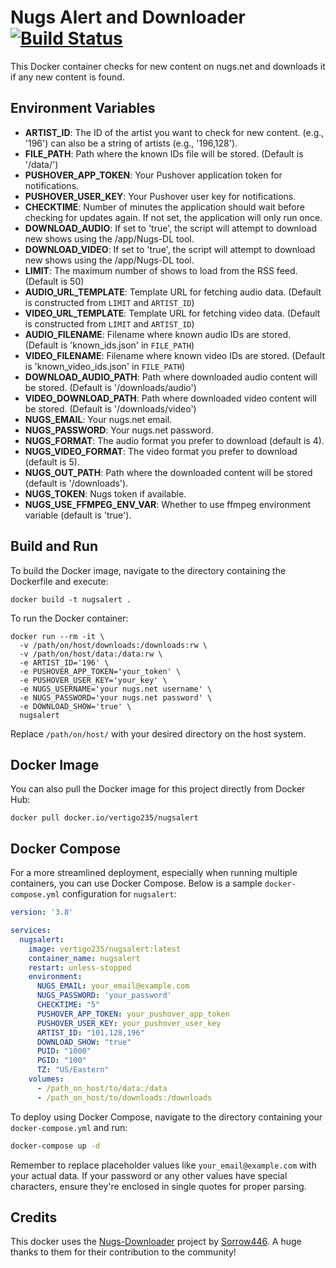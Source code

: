 # Nugs Alert and Downloader [![Build Status](https://drone.gitea.blubeacon.com/api/badges/vertigo235/nugsalert/status.svg)](https://drone.gitea.blubeacon.com/vertigo235/nugsalert)

This Docker container checks for new content on nugs.net and downloads it if any new content is found.

## Environment Variables

- **ARTIST_ID**: The ID of the artist you want to check for new content. (e.g., '196') can also be a string of artists (e.g., '196,128').
- **FILE_PATH**: Path where the known IDs file will be stored. (Default is '/data/')
- **PUSHOVER_APP_TOKEN**: Your Pushover application token for notifications.
- **PUSHOVER_USER_KEY**: Your Pushover user key for notifications.
- **CHECKTIME**: Number of minutes the application should wait before checking for updates again. If not set, the application will only run once.
- **DOWNLOAD_AUDIO**: If set to 'true', the script will attempt to download new shows using the /app/Nugs-DL tool.
- **DOWNLOAD_VIDEO**: If set to 'true', the script will attempt to download new shows using the /app/Nugs-DL tool.
- **LIMIT**: The maximum number of shows to load from the RSS feed. (Default is 50)
- **AUDIO_URL_TEMPLATE**: Template URL for fetching audio data. (Default is constructed from `LIMIT` and `ARTIST_ID`)
- **VIDEO_URL_TEMPLATE**: Template URL for fetching video data. (Default is constructed from `LIMIT` and `ARTIST_ID`)
- **AUDIO_FILENAME**: Filename where known audio IDs are stored. (Default is 'known_ids.json' in `FILE_PATH`)
- **VIDEO_FILENAME**: Filename where known video IDs are stored. (Default is 'known_video_ids.json' in `FILE_PATH`)
- **DOWNLOAD_AUDIO_PATH**: Path where downloaded audio content will be stored. (Default is '/downloads/audio')
- **VIDEO_DOWNLOAD_PATH**: Path where downloaded video content will be stored. (Default is '/downloads/video')
- **NUGS_EMAIL**: Your nugs.net email.
- **NUGS_PASSWORD**: Your nugs.net password.
- **NUGS_FORMAT**: The audio format you prefer to download (default is 4).
- **NUGS_VIDEO_FORMAT**: The video format you prefer to download (default is 5).
- **NUGS_OUT_PATH**: Path where the downloaded content will be stored (default is '/downloads').
- **NUGS_TOKEN**: Nugs token if available.
- **NUGS_USE_FFMPEG_ENV_VAR**: Whether to use ffmpeg environment variable (default is 'true').

## Build and Run

To build the Docker image, navigate to the directory containing the Dockerfile and execute:

```
docker build -t nugsalert .
```

To run the Docker container:

```
docker run --rm -it \
  -v /path/on/host/downloads:/downloads:rw \
  -v /path/on/host/data:/data:rw \
  -e ARTIST_ID='196' \
  -e PUSHOVER_APP_TOKEN='your_token' \
  -e PUSHOVER_USER_KEY='your_key' \
  -e NUGS_USERNAME='your nugs.net username' \
  -e NUGS_PASSWORD='your nugs.net password' \
  -e DOWNLOAD_SHOW='true' \
  nugsalert
```

Replace `/path/on/host/` with your desired directory on the host system.

## Docker Image
You can also pull the Docker image for this project directly from Docker Hub:
```
docker pull docker.io/vertigo235/nugsalert
```

## Docker Compose

For a more streamlined deployment, especially when running multiple containers, you can use Docker Compose. Below is a sample `docker-compose.yml` configuration for `nugsalert`:

```yaml
version: '3.8'

services:
  nugsalert:
    image: vertigo235/nugsalert:latest
    container_name: nugsalert
    restart: unless-stopped
    environment:
      NUGS_EMAIL: your_email@example.com
      NUGS_PASSWORD: 'your_password'
      CHECKTIME: "5"
      PUSHOVER_APP_TOKEN: your_pushover_app_token
      PUSHOVER_USER_KEY: your_pushover_user_key
      ARTIST_ID: "101,128,196"
      DOWNLOAD_SHOW: "true"
      PUID: "1000"
      PGID: "100"
      TZ: "US/Eastern"
    volumes:
      - /path_on_host/to/data:/data
      - /path_on_host/to/downloads:/downloads

```

To deploy using Docker Compose, navigate to the directory containing your `docker-compose.yml` and run:

```bash
docker-compose up -d
```

Remember to replace placeholder values like `your_email@example.com` with your actual data. If your password or any other values have special characters, ensure they're enclosed in single quotes for proper parsing.

## Credits
This docker uses the [Nugs-Downloader](https://github.com/Sorrow446/Nugs-Downloader) project by [Sorrow446](https://github.com/Sorrow446). A huge thanks to them for their contribution to the community!
